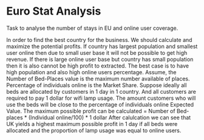 # Euro Stat Analysis
 Task to analyse the number of stays in EU and online user coverage.
 
 In order to find the best country for the business. We should calculate and maximize the potential profits.
If country has largest population and smallest user online then due to small user base it will not be possible to get high revenue.
If there is large online user base but country has small population then it is also cannot be high profit to extracted.
The best case is to have high population and also high online users percentage.
Assume, the Number of Bed-Places value is the maximum number available of places. 
Percentage of individuals online is the Market Share.
Suppose ideally all beds are allocated by customers in 1 day in 1 country. And all customers are required to pay 1 dollar for wifi lamp usage.
The amount customers who will use the beds will be close to the percentage of individuals online Expected Value.
The maximum possible profit can be calculated = Number of Bed-places * (Individual online/100) * 1 dollar
After calulcation we can see that UK yields a highest maximum possible profit in 1 day if all beds were allocated and the proportion of lamp usage was equal to online users.
 
 

